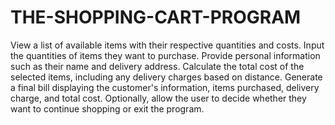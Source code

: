 # THE-SHOPPING-CART-PROGRAM
View a list of available items with their respective quantities and costs.
Input the quantities of items they want to purchase.
Provide personal information such as their name and delivery address.
Calculate the total cost of the selected items, including any delivery charges based on distance.
Generate a final bill displaying the customer's information, items purchased, delivery charge, and total cost.
Optionally, allow the user to decide whether they want to continue shopping or exit the program.
